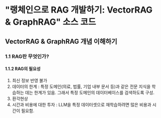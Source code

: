 # "랭체인으로 RAG 개발하기: VectorRAG & GraphRAG" 소스 코드

## VectorRAG & GraphRAG 개념 이해하기

### 1.1 RAG란 무엇인가?

#### 1.1.2 RAG의 필요성
1. 최신 정보 반영 불가
2. 데이터의 한계 : 특정 도메인(의료, 법률, 기업 내부 문서 등)과 같은 전문 지식을 학습하는 데는 한계가 있음. 그래서 특정 도메인의 데이터베이스를 검색하도록 구성.
3. 환각현상
4. 시간과 비용에 대한 투자 : LLM을 특정 데이터셋으로 재학습하려면 많은 비용과 시간이 필요함.


